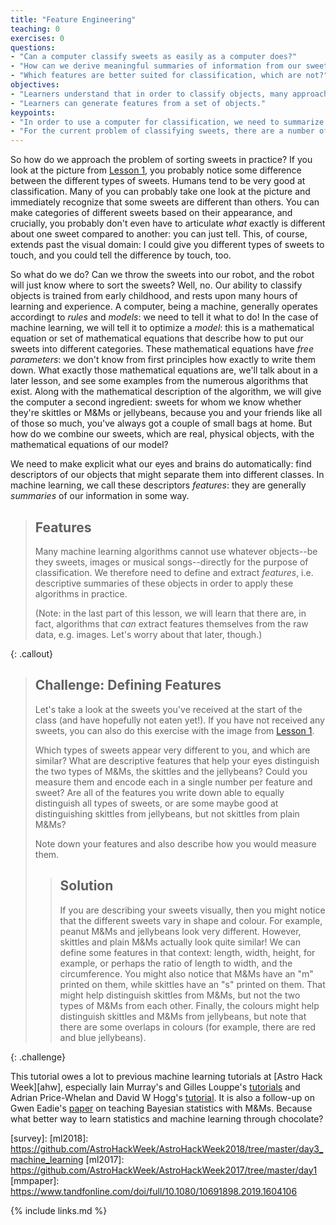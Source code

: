 ```yaml
---
title: "Feature Engineering"
teaching: 0
exercises: 0
questions:
- "Can a computer classify sweets as easily as a computer does?"
- "How can we derive meaningful summaries of information from our sweets to use in classification?"
- "Which features are better suited for classification, which are not?"
objectives:
- "Learners understand that in order to classify objects, many approaches require well-structured information."
- "Learners can generate features from a set of objects."
keypoints:
- "In order to use a computer for classification, we need to summarize the information our eyes see into a few meaningful numbers that the computer can parse."
- "For the current problem of classifying sweets, there are a number of features related to the appearance that may be useful."
---
```


So how do we approach the problem of sorting sweets in practice? If you look at the picture from [Lesson 1](), you probably notice some difference between the different types of sweets. Humans tend to be very good at classification. Many of you can probably take one look at the picture and immediately recognize that some sweets are different than others. You can make categories of different sweets based on their appearance, and crucially, you probably don't even have to articulate *what* exactly is different about one sweet compared to another: you can just tell. This, of course, extends past the visual domain: I could give you different types of sweets to touch, and you could tell the difference by touch, too.

So what do we do? Can we throw the sweets into our robot, and the robot will just know where to sort the sweets? 
Well, no. Our ability to classify objects is trained from early childhood, and rests upon many hours of learning and experience. 
A computer, being a machine, generally operates accordingt to *rules* and *models*: we need to tell it what to do!
In the case of machine learning, we will tell it to optimize a *model*: this is a mathematical equation or set of 
mathematical equations that describe how to put our sweets into different categories. These mathematical equations 
have *free parameters*: we don't know from first principles how exactly to write them down. What exactly those mathematical 
equations are, we'll talk about in a later lesson, and see some examples from the numerous algorithms that exist. Along with the 
mathematical description of the algorithm, we will give the 
computer a second ingredient: sweets for whom we know whether they're skittles or M&Ms or jellybeans, because you and 
your friends like all of those so much, you've always got a couple of small bags at home. But how do we combine our sweets, 
which are real, physical objects, with the mathematical equations of our model?

We need to make explicit what our eyes and brains do automatically: find descriptors of our objects that might separate them 
into different classes. In machine learning, we call these descriptors *features*: they are generally _summaries_ of our information 
in some way. 

> ## Features
>
> Many machine learning algorithms cannot use whatever objects--be they sweets, images or musical songs--directly for the 
> purpose of classification. We therefore need to define and extract *features*, i.e. descriptive summaries of these objects 
> in order to apply these algorithms in practice.  
>
> (Note: in the last part of this lesson, we will learn that there are, in fact, algorithms that _can_ extract features 
> themselves from the raw data, e.g. images. Let's worry about that later, though.)
>  
{: .callout}

> ## Challenge: Defining Features
>
> Let's take a look at the sweets you've received at the start of the class (and have hopefully not eaten yet!).
> If you have not received any sweets, you can also do this exercise with the image from [Lesson 1](). 
>
> Which types of sweets appear very different to you, and which are similar? 
> What are descriptive features that help your eyes distinguish the two types of M&Ms, the skittles and the jellybeans?
> Could you measure them and encode each in a single number per feature and sweet? Are all of the features you write 
> down able to equally distinguish all types of sweets, or are some maybe good at distinguishing skittles from jellybeans, 
> but not skittles from plain M&Ms? 
>
> Note down your features and also describe how you would measure them.
>
> > ## Solution
> > 
> > If you are describing your sweets visually, then you might notice that the different sweets vary in shape and 
> > colour. For example, peanut M&Ms and jellybeans look very different. However, skittles and plain M&Ms actually look 
> > quite similar! We can define some features in that context: length, width, height, for example, or perhaps the ratio of 
> > length to width, and the circumference. You might also notice that M&Ms have an "m" printed on them, while skittles 
> > have an "s" printed on them. That might help distinguish skittles from M&Ms, but not the two types of M&Ms from each 
> > other. Finally, the colours might help distinguish skittles and M&Ms from jellybeans, but note that there are some 
> > overlaps in colours (for example, there are red and blue jellybeans).   
> >
> >
> >
> >
{: .challenge}


This tutorial owes a lot to previous machine learning tutorials at [Astro Hack Week][ahw],
especially Iain Murray's and Gilles Louppe's [tutorials](ml2018) and Adrian Price-Whelan and David W Hogg's [tutorial](ml2017). It is also a follow-up on Gwen Eadie's [paper](mmpaper) on teaching Bayesian statistics with 
M&Ms. Because what better way to learn statistics and machine learning through chocolate?


[survey]: 
[ml2018]: https://github.com/AstroHackWeek/AstroHackWeek2018/tree/master/day3_machine_learning
[ml2017]: https://github.com/AstroHackWeek/AstroHackWeek2017/tree/master/day1
[mmpaper]: https://www.tandfonline.com/doi/full/10.1080/10691898.2019.1604106


{% include links.md %}
